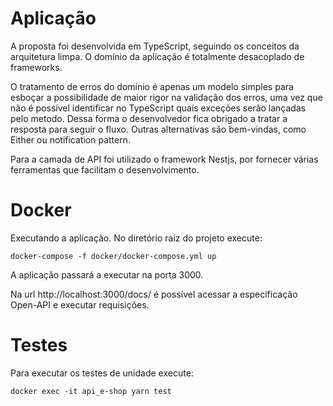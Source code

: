 # Aplicação
A proposta foi desenvolvida em TypeScript, seguindo os conceitos da arquitetura limpa. O domínio da aplicação é totalmente desacoplado de frameworks.

O tratamento de erros do domínio é apenas um modelo simples para esboçar a possibilidade de maior rigor na validação dos erros, uma vez que não é possível identificar no TypeScript quais exceções serão lançadas pelo metodo. Dessa forma o desenvolvedor fica obrigado a tratar a resposta para seguir o fluxo. Outras alternativas são bem-vindas, como Either ou notification pattern.

Para a camada de API foi utilizado o framework Nestjs, por fornecer várias ferramentas que facilitam o desenvolvimento.

# Docker

Executando a aplicação. No diretório raiz do projeto execute:

`docker-compose -f docker/docker-compose.yml up`

A aplicação passará a executar na porta 3000.

Na url http://localhost:3000/docs/ é possível acessar a especificação Open-API e executar requisições.

# Testes

Para executar os testes de unidade execute:

`docker exec -it api_e-shop yarn test`

